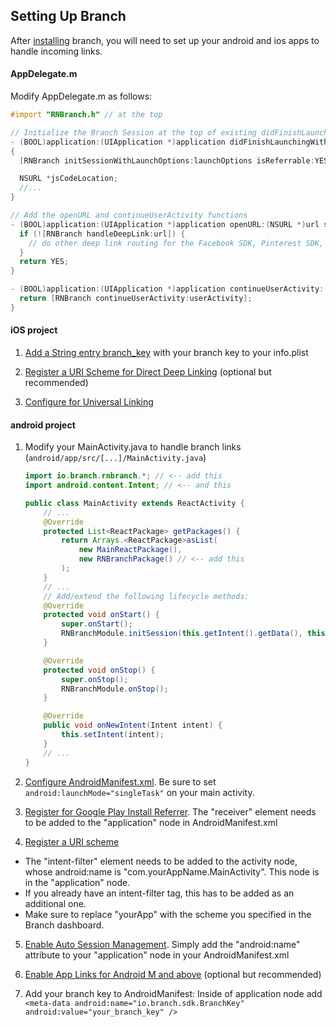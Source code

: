 ## Setting Up Branch
After [installing](./installation.md) branch, you will need to set up your android and ios apps to handle incoming links.

#### AppDelegate.m
Modify AppDelegate.m as follows:

```objective-c
#import "RNBranch.h" // at the top

// Initialize the Branch Session at the top of existing didFinishLaunchingWithOptions
- (BOOL)application:(UIApplication *)application didFinishLaunchingWithOptions:(NSDictionary *)launchOptions
{
  [RNBranch initSessionWithLaunchOptions:launchOptions isReferrable:YES]; // <-- add this

  NSURL *jsCodeLocation;
  //...
}

// Add the openURL and continueUserActivity functions
- (BOOL)application:(UIApplication *)application openURL:(NSURL *)url sourceApplication:(NSString *)sourceApplication annotation:(id)annotation {
  if (![RNBranch handleDeepLink:url]) {
    // do other deep link routing for the Facebook SDK, Pinterest SDK, etc
  }
  return YES;
}

- (BOOL)application:(UIApplication *)application continueUserActivity:(NSUserActivity *)userActivity restorationHandler:(void (^)(NSArray *restorableObjects))restorationHandler {
  return [RNBranch continueUserActivity:userActivity];
}
```

#### iOS project
1. [Add a String entry branch_key](https://dev.branch.io/references/ios_sdk/#add-your-branch-key-to-your-project) with your branch key to your info.plist

2. [Register a URI Scheme for Direct Deep Linking](https://dev.branch.io/references/ios_sdk/#register-a-uri-scheme-direct-deep-linking-optional-but-recommended) (optional but recommended)

3. [Configure for Universal Linking](https://dev.branch.io/references/ios_sdk/#support-universal-linking-ios-9)

#### android project

1. Modify your MainActivity.java to handle branch links (`android/app/src/[...]/MainActivity.java`) 
    ```java
    import io.branch.rnbranch.*; // <-- add this
    import android.content.Intent; // <-- and this
    
    public class MainActivity extends ReactActivity {
        // ...
        @Override
        protected List<ReactPackage> getPackages() {
            return Arrays.<ReactPackage>asList(
                new MainReactPackage(),
                new RNBranchPackage() // <-- add this
            );
        }
        // ...
        // Add/extend the following lifecycle methods:
        @Override
        protected void onStart() {
            super.onStart();
            RNBranchModule.initSession(this.getIntent().getData(), this);
        }
    
        @Override
        protected void onStop() {
            super.onStop();
            RNBranchModule.onStop();
        }
    
        @Override
        public void onNewIntent(Intent intent) {
            this.setIntent(intent);
        }
        // ...
    }
    ```

2. [Configure AndroidManifest.xml](https://dev.branch.io/getting-started/sdk-integration-guide/guide/android/#configure-manifest). Be sure to set `android:launchMode="singleTask"` on your main activity.

3. [Register for Google Play Install Referrer](https://dev.branch.io/getting-started/sdk-integration-guide/guide/android/#register-for-google-play-install-referrer). The "receiver" element needs to be added to the "application" node in AndroidManifest.xml

4. [Register a URI scheme](https://dev.branch.io/getting-started/sdk-integration-guide/guide/android/#register-a-uri-scheme)
- The "intent-filter" element needs to be added to the activity node, whose android:name is "com.yourAppName.MainActivity". This node is in the "application" node.
- If you already have an intent-filter tag, this has to be added as an additional one.
- Make sure to replace "yourApp" with the scheme you specified in the Branch dashboard.

5. [Enable Auto Session Management](https://dev.branch.io/getting-started/sdk-integration-guide/guide/android/#enable-auto-session-management). Simply add the "android:name" attribute to your "application" node in your AndroidManifest.xml

6. [Enable App Links for Android M and above](https://dev.branch.io/getting-started/universal-app-links/guide/android/) (optional but recommended)

7. Add your branch key to AndroidManifest: Inside of application node add     `<meta-data android:name="io.branch.sdk.BranchKey" android:value="your_branch_key" />`
